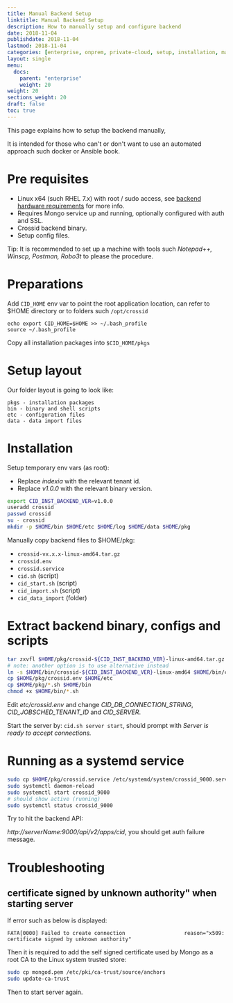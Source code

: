 ```yaml
---
title: Manual Backend Setup
linktitle: Manual Backend Setup
description: How to manually setup and configure backend
date: 2018-11-04
publishdate: 2018-11-04
lastmod: 2018-11-04
categories: [enterprise, onprem, private-cloud, setup, installation, manual]
layout: single
menu:
  docs:
    parent: "enterprise"
    weight: 20
weight: 20
sections_weight: 20
draft: false
toc: true
---
```


This page explains how to setup the backend manually,

It is intended for those who can't or don't want to use an automated approach such docker or Ansible book.

# Pre requisites

- Linux x64 (such RHEL 7.x) with root / sudo access, see [backend hardware requirements](hardware-requirements) for more info.
- Requires Mongo service up and running, optionally configured with auth and SSL.
- Crossid backend binary.
- Setup config files.

Tip: It is recommended to set up a machine with tools such _Notepad++, Winscp, Postman, Robo3t_ to please the procedure.

# Preparations

Add `CID_HOME` env var to point the root application location, can refer to $HOME directory or to folders such `/opt/crossid`

```
echo export CID_HOME=$HOME >> ~/.bash_profile
source ~/.bash_profile
```

Copy all installation packages into `$CID_HOME/pkgs`


# Setup layout

Our folder layout is going to look like:

```
pkgs - installation packages
bin - binary and shell scripts
etc - configuration files
data - data import files
```

# Installation

Setup temporary env vars (as root):

- Replace _indexia_ with the relevant tenant id.
- Replace _v1.0.0_ with the relevant binary version.

```bash
export CID_INST_BACKEND_VER=v1.0.0
useradd crossid
passwd crossid
su - crossid
mkdir -p $HOME/bin $HOME/etc $HOME/log $HOME/data $HOME/pkg
```

Manually copy backend files to $HOME/pkg:

- `crossid-vx.x.x-linux-amd64.tar.gz`
- `crossid.env`
- `crossid.service`
- `cid.sh` (script)
- `cid_start.sh` (script)
- `cid_import.sh` (script)
- `cid_data_import` (folder)

# Extract backend binary, configs and scripts

```bash
tar zxvfl $HOME/pkg/crossid-${CID_INST_BACKEND_VER}-linux-amd64.tar.gz -C $HOME/bin
# note: another option is to use alternative instead
ln -s $HOME/bin/crossid-${CID_INST_BACKEND_VER}-linux-amd64 $HOME/bin/crossid
cp $HOME/pkg/crossid.env $HOME/etc
cp $HOME/pkg/*.sh $HOME/bin
chmod +x $HOME/bin/*.sh
```

Edit _etc/crossid.env_ and change _CID_DB_CONNECTION_STRING_, _CID_JOBSCHED_TENANT_ID_ and _CID_SERVER_.

Start the server by: `cid.sh server start`, should prompt with _Server is ready to accept connections._


# Running as a systemd service

```bash
sudo cp $HOME/pkg/crossid.service /etc/systemd/system/crossid_9000.service
sudo systemctl daemon-reload
sudo systemctl start crossid_9000
# should show active (running)
sudo systemctl status crossid_9000
```

Try to hit the backend API:

_http://serverName:9000/api/v2/apps/cid_, you should get auth failure message.


# Troubleshooting

## certificate signed by unknown authority" when starting server

If error such as below is displayed:

```
FATA[0000] Failed to create connection                   reason="x509: certificate signed by unknown authority"
```

Then it is required to add the self signed certificate used by Mongo as a root CA to the Linux system trusted store:

```bash
sudo cp mongod.pem /etc/pki/ca-trust/source/anchors
sudo update-ca-trust
```

Then to start server again.
